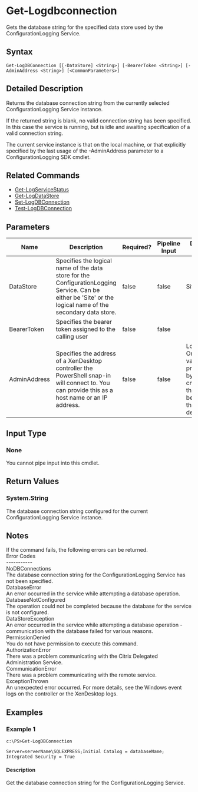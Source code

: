 ﻿
# Get-Logdbconnection
Gets the database string for the specified data store used by the ConfigurationLogging Service.
## Syntax
```
Get-LogDBConnection [[-DataStore] <String>] [-BearerToken <String>] [-AdminAddress <String>] [<CommonParameters>]
```
## Detailed Description
Returns the database connection string from the currently selected ConfigurationLogging Service instance.

If the returned string is blank, no valid connection string has been specified. In this case the service is running, but is idle and awaiting specification of a valid connection string.

The current service instance is that on the local machine, or that explicitly specified by the last usage of the -AdminAddress parameter to a ConfigurationLogging SDK cmdlet.


## Related Commands

* [Get-LogServiceStatus](../Get-LogServiceStatus/)
* [Get-LogDataStore](../Get-LogDataStore/)
* [Set-LogDBConnection](../Set-LogDBConnection/)
* [Test-LogDBConnection](../Test-LogDBConnection/)
## Parameters
| Name   | Description | Required? | Pipeline Input | Default Value |
| --- | --- | --- | --- | --- |
| DataStore | Specifies the logical name of the data store for the ConfigurationLogging Service. Can be either be 'Site' or the logical name of the secondary data store. | false | false | Site |
| BearerToken | Specifies the bearer token assigned to the calling user | false | false |  |
| AdminAddress | Specifies the address of a XenDesktop controller the PowerShell snap-in will connect to. You can provide this as a host name or an IP address. | false | false | Localhost. Once a value is provided by any cmdlet, this value becomes the default. |

## Input Type

### None
You cannot pipe input into this cmdlet.
## Return Values

### System.String
The database connection string configured for the current ConfigurationLogging Service instance.
## Notes
If the command fails, the following errors can be returned.<br>    Error Codes<br>    -----------<br>    NoDBConnections<br>        The database connection string for the ConfigurationLogging Service has not been specified.<br>    DatabaseError<br>        An error occurred in the service while attempting a database operation.<br>    DatabaseNotConfigured<br>        The operation could not be completed because the database for the service is not configured.<br>    DataStoreException<br>        An error occurred in the service while attempting a database operation - communication with the database failed for various reasons.<br>    PermissionDenied<br>        You do not have permission to execute this command.<br>    AuthorizationError<br>        There was a problem communicating with the Citrix Delegated Administration Service.<br>    CommunicationError<br>        There was a problem communicating with the remote service.<br>    ExceptionThrown<br>        An unexpected error occurred.  For more details, see the Windows event logs on the controller or the XenDesktop logs.
## Examples

### Example 1
```
c:\PS>Get-LogDBConnection

Server=serverName\SQLEXPRESS;Initial Catalog = databaseName;  Integrated Security = True
```
#### Description
Get the database connection string for the ConfigurationLogging Service.
